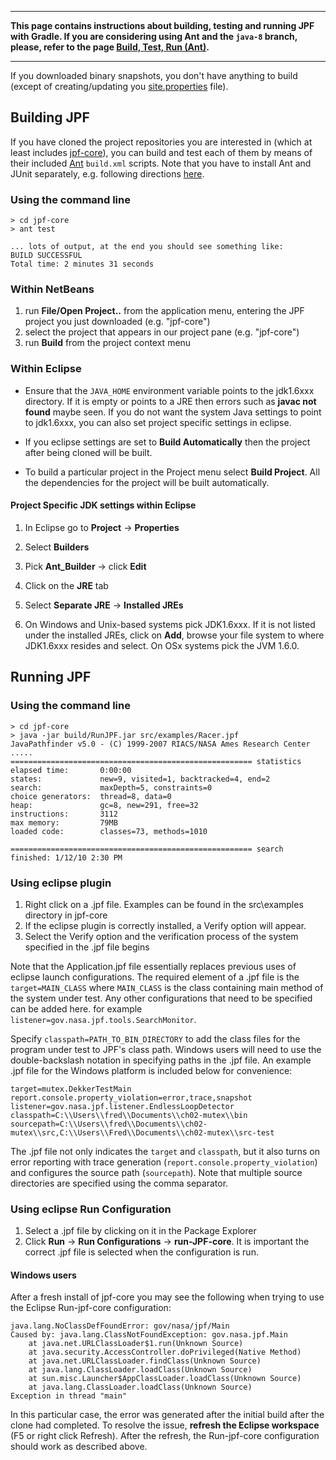 ***
**This page contains instructions about building, testing and running JPF with Gradle. If you are considering using Ant and the `java-8` branch, please, refer to the page [Build, Test, Run (Ant)](https://github.com/javapathfinder/jpf-core/wiki/Build,-Test,-Run-(Ant)).**
***

If you downloaded binary snapshots, you don't have anything to build (except of creating/updating you [site.properties](./site-properties) file). 

## Building JPF ##

If you have cloned the project repositories you are interested in (which at least includes [jpf-core](../jpf-core/index)), you can build and test each of them by means of their included [Ant](http://ant.apache.org) `build.xml` scripts. Note that you have to install Ant and JUnit separately, e.g. following directions [here](../install/requirements).


### Using the command line ###

~~~~~~~~ {.bash}
> cd jpf-core
> ant test

... lots of output, at the end you should see something like:
BUILD SUCCESSFUL
Total time: 2 minutes 31 seconds
~~~~~~~~

### Within NetBeans ###

 1. run **File/Open Project..** from the application menu, entering the JPF project you just downloaded (e.g. "jpf-core")
 1. select the project that appears in our project pane (e.g. "jpf-core")
 1. run **Build** from the project context menu

### Within Eclipse ###

* Ensure that the `JAVA_HOME` environment variable points to the jdk1.6xxx directory. If it is empty or points to a JRE then errors such as **javac not found** maybe seen. If you do not want the system Java settings to point to jdk1.6xxx, you can also set project specific settings in eclipse.

* If you eclipse settings are set to **Build Automatically** then the project after being cloned will be built.

* To build a particular project in the Project menu select **Build Project**. All the dependencies for the project will be built automatically. 

#### Project Specific JDK settings within Eclipse ####
1. In Eclipse go to **Project** -> **Properties** 

2. Select **Builders**

3. Pick **Ant_Builder** -> click **Edit**

4. Click on the **JRE** tab

5. Select **Separate JRE** -> **Installed JREs**

6. On Windows and Unix-based systems pick JDK1.6xxx. If it is not listed under the installed JREs, click on **Add**, browse your file system to where JDK1.6xxx resides and select. On OSx systems pick the JVM 1.6.0. 


## Running JPF ##

### Using the command line ###


~~~~~~~~ {.bash}
> cd jpf-core
> java -jar build/RunJPF.jar src/examples/Racer.jpf
JavaPathfinder v5.0 - (C) 1999-2007 RIACS/NASA Ames Research Center
.....
====================================================== statistics
elapsed time:       0:00:00
states:             new=9, visited=1, backtracked=4, end=2
search:             maxDepth=5, constraints=0
choice generators:  thread=8, data=0
heap:               gc=8, new=291, free=32
instructions:       3112
max memory:         79MB
loaded code:        classes=73, methods=1010

====================================================== search finished: 1/12/10 2:30 PM
~~~~~~~~

### Using eclipse plugin ###

 1. Right click on a .jpf file. Examples can be found in the src\examples directory in jpf-core
 1. If the eclipse plugin is correctly installed, a Verify option will appear. 
 1. Select the Verify option and the verification process of the system specified in the .jpf file begins

Note that the Application.jpf file essentially replaces previous uses of eclipse launch configurations. The required element of a .jpf file is the `target=MAIN_CLASS` where `MAIN_CLASS` is the class containing main method of the system under test. Any other configurations that need to be specified can be added here. for example `listener=gov.nasa.jpf.tools.SearchMonitor`.   

Specify `classpath=PATH_TO_BIN_DIRECTORY` to add the class files for the program under test to JPF's class path.  Windows users will need to use the double-backslash notation in specifying paths in the .jpf file.  An example .jpf file for the Windows platform is included below for convenience:

~~~~~~~~ {.bash}
target=mutex.DekkerTestMain
report.console.property_violation=error,trace,snapshot
listener=gov.nasa.jpf.listener.EndlessLoopDetector
classpath=C:\\Users\\fred\\Documents\\ch02-mutex\\bin
sourcepath=C:\\Users\\fred\\Documents\\ch02-mutex\\src,C:\\Users\\Fred\\Documents\\ch02-mutex\\src-test
~~~~~~~~

The .jpf file not only indicates the `target` and `classpath`, but it also turns on error reporting with trace generation (`report.console.property_violation`) and configures the source path (`sourcepath`).  Note that multiple source directories are specified using the comma separator.

### Using eclipse Run Configuration ###

 1. Select a .jpf file by clicking on it in the Package Explorer
 1. Click **Run** -> **Run Configurations** -> **run-JPF-core**. It is important the correct .jpf file is selected when the configuration is run. 

#### Windows users ####
After a fresh install of jpf-core you may see the following when trying to use the Eclipse Run-jpf-core configuration:

~~~~~~~~
java.lang.NoClassDefFoundError: gov/nasa/jpf/Main
Caused by: java.lang.ClassNotFoundException: gov.nasa.jpf.Main
    at java.net.URLClassLoader$1.run(Unknown Source)
    at java.security.AccessController.doPrivileged(Native Method)
    at java.net.URLClassLoader.findClass(Unknown Source)
    at java.lang.ClassLoader.loadClass(Unknown Source)
    at sun.misc.Launcher$AppClassLoader.loadClass(Unknown Source)
    at java.lang.ClassLoader.loadClass(Unknown Source)
Exception in thread "main" 
~~~~~~~~

In this particular case, the error was generated after the initial build after the clone had completed.  To resolve the issue, **refresh the Eclipse workspace** (F5 or right click Refresh).  After the refresh, the Run-jpf-core configuration should work as described above.
